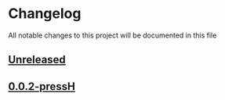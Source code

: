 # Changelog
All notable changes to this project will be documented in this file

[unreleased]: https://github.com/eugenesvk/Win.ahk/compare/0.0.2-pressH...pressH
## [Unreleased]
<!-- - __Added__ -->
  <!-- + :sparkles:  -->
  <!-- new features -->
<!-- - __Changed__ -->
  <!-- +   -->
  <!-- changes in existing functionality -->
<!-- - __Fixed__ -->
  <!-- + :beetle:  -->
  <!-- bug fixes -->
<!-- - __Deprecated__ -->
  <!-- + :poop:  -->
  <!-- soon-to-be removed features -->
<!-- - __Removed__ -->
  <!-- + :wastebasket:  -->
  <!-- now removed features -->
<!-- - __Security__ -->
  <!-- + :lock:  -->
  <!-- vulnerabilities -->

[0.0.2-pressH]: https://github.com/eugenesvk/Win.ahk/releases/tag/0.0.2-pressH
## [0.0.2-pressH]
